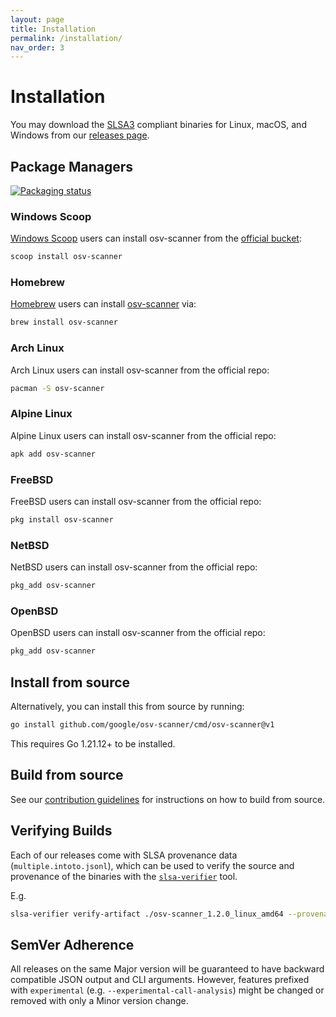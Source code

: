 ```yaml
---
layout: page
title: Installation
permalink: /installation/
nav_order: 3
---
```


# Installation

You may download the [SLSA3](https://slsa.dev) compliant binaries for Linux, macOS, and Windows from our [releases page](https://github.com/google/osv-scanner/releases).

## Package Managers

[![Packaging status](https://repology.org/badge/vertical-allrepos/osv-scanner.svg)](https://repology.org/project/osv-scanner/versions)

### Windows Scoop

[Windows Scoop](https://scoop.sh) users can install osv-scanner from the [official bucket](https://github.com/ScoopInstaller/Main/blob/master/bucket/osv-scanner.json):

```bash
scoop install osv-scanner
```

### Homebrew

[Homebrew](https://brew.sh/) users can install [osv-scanner](https://formulae.brew.sh/formula/osv-scanner) via:

```bash
brew install osv-scanner
```

### Arch Linux

Arch Linux users can install osv-scanner from the official repo:

```bash
pacman -S osv-scanner
```

### Alpine Linux

Alpine Linux users can install osv-scanner from the official repo:

```bash
apk add osv-scanner
```

### FreeBSD

FreeBSD users can install osv-scanner from the official repo:

```bash
pkg install osv-scanner
```

### NetBSD

NetBSD users can install osv-scanner from the official repo:

```bash
pkg_add osv-scanner
```

### OpenBSD

OpenBSD users can install osv-scanner from the official repo:

```bash
pkg_add osv-scanner
```

## Install from source

Alternatively, you can install this from source by running:

```bash
go install github.com/google/osv-scanner/cmd/osv-scanner@v1
```

This requires Go 1.21.12+ to be installed.

## Build from source

See our [contribution guidelines](https://github.com/google/osv-scanner/blob/main/CONTRIBUTING.md) for instructions on how to build from source.

## Verifying Builds

Each of our releases come with SLSA provenance data (`multiple.intoto.jsonl`),
which can be used to verify the source and provenance of the binaries with the [`slsa-verifier`](https://github.com/slsa-framework/slsa-verifier) tool.

E.g.

```bash
slsa-verifier verify-artifact ./osv-scanner_1.2.0_linux_amd64 --provenance-path multiple.intoto2.jsonl --source-uri github.com/google/osv-scanner --source-tag v1.2.0
```

## SemVer Adherence

All releases on the same Major version will be guaranteed to have backward compatible JSON output and CLI arguments.
However, features prefixed with `experimental` (e.g. `--experimental-call-analysis`) might be changed or removed with only a Minor version change.
